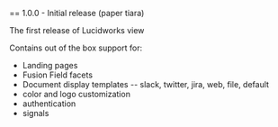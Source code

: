 == 1.0.0 - Initial release (paper tiara)

The first release of Lucidworks view

Contains out of the box support for:

- Landing pages
- Fusion Field facets
- Document display templates -- slack, twitter, jira, web, file, default
- color and logo customization
- authentication
- signals
